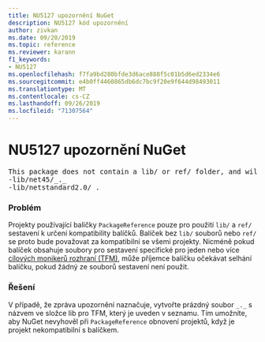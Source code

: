 ```yaml
---
title: NU5127 upozornění NuGet
description: NU5127 kód upozornění
author: zivkan
ms.date: 09/20/2019
ms.topic: reference
ms.reviewer: karann
f1_keywords:
- NU5127
ms.openlocfilehash: f7fa9bd280bfde3d6ace888f5c01b5d6ed2334e6
ms.sourcegitcommit: e4b0ff4460865db6dc7bc9f20e9f644d98493011
ms.translationtype: MT
ms.contentlocale: cs-CZ
ms.lasthandoff: 09/26/2019
ms.locfileid: "71307564"
---
```

# <a name="nuget-warning-nu5127"></a>NU5127 upozornění NuGet

<pre>This package does not contain a lib/ or ref/ folder, and will therefore be treated as compatible for all frameworks. Since framework specific files were found under the build/ directory for net45, netstandard2.0, consider creating the following empty files to correctly narrow the compatibility of the package:
-lib/net45/_._
-lib/netstandard2.0/_._</pre>

### <a name="issue"></a>Problém

Projekty používající balíčky `PackageReference` pouze pro použití `lib/` a `ref/` sestavení k určení kompatibility balíčků. Balíček bez `lib/` souborů nebo `ref/` se proto bude považovat za kompatibilní se všemi projekty. Nicméně pokud balíček obsahuje soubory pro sestavení specifické pro jeden nebo více [cílových monikerů rozhraní (TFM)](../target-frameworks.md), může příjemce balíčku očekávat selhání balíčku, pokud žádný ze souborů sestavení není použit.

### <a name="solution"></a>Řešení

V případě, že zpráva upozornění naznačuje, vytvořte prázdný soubor `_._` s názvem ve složce lib pro TFM, který je uveden v seznamu. Tím umožníte, aby NuGet nevyhověl při `PackageReference` obnovení projektů, když je projekt nekompatibilní s balíčkem.
